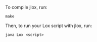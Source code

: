 To compile jlox, run:

```
make
```

Then, to run your Lox script with jlox, run:

```
java Lox <script>
```

